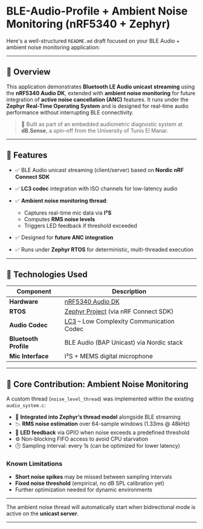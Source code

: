 # BLE-Audio-Profile + Ambient Noise Monitoring (nRF5340 + Zephyr)
Here's a well-structured `README.md` draft focused on your BLE Audio + ambient noise monitoring application:

---

## 📡 Overview

This application demonstrates **Bluetooth LE Audio unicast streaming** using the **nRF5340 Audio DK**, extended with **ambient noise monitoring** for future integration of **active noise cancellation (ANC)** features. It runs under the **Zephyr Real-Time Operating System** and is designed for real-time audio performance without interrupting BLE connectivity.

> 🔧 Built as part of an embedded audiometric diagnostic system at **dB.Sense**, a spin-off from the University of Tunis El Manar.

---

## 🚀 Features

* ✅ BLE Audio unicast streaming (client/server) based on **Nordic nRF Connect SDK**
* ✅ **LC3 codec** integration with ISO channels for low-latency audio
* ✅ **Ambient noise monitoring thread**:

  * Captures real-time mic data via **I²S**
  * Computes **RMS noise levels**
  * Triggers LED feedback if threshold exceeded
* ✅ Designed for **future ANC integration**
* ✅ Runs under **Zephyr RTOS** for deterministic, multi-threaded execution

---

## 🔧 Technologies Used

| Component             | Description                                                                                                                |
| --------------------- | -------------------------------------------------------------------------------------------------------------------------- |
| **Hardware**          | [nRF5340 Audio DK](https://www.nordicsemi.com/Products/Development-hardware/nrf5340-audio-dk)                              |
| **RTOS**              | [Zephyr Project](https://zephyrproject.org/) (via nRF Connect SDK)                                                         |
| **Audio Codec**       | [LC3](https://www.bluetooth.com/learn-about-bluetooth/bluetooth-technology/le-audio/) – Low Complexity Communication Codec |
| **Bluetooth Profile** | BLE Audio (BAP Unicast) via Nordic stack                                                                                   |
| **Mic Interface**     | I²S + MEMS digital microphone                                                                                              |

---

## 🧠 Core Contribution: Ambient Noise Monitoring

A custom thread (`noise_level_thread`) was implemented within the existing `audio_system.c`:

* 🧩 **Integrated into Zephyr’s thread model** alongside BLE streaming
* 📉 **RMS noise estimation** over 64-sample windows (1.33ms @ 48kHz)
* 🔴 **LED feedback** via GPIO when noise exceeds a predefined threshold
* ⚙️ Non-blocking FIFO access to avoid CPU starvation
* 🕒 Sampling interval: every 1s (can be optimized for lower latency)

### Known Limitations

* **Short noise spikes** may be missed between sampling intervals
* **Fixed noise threshold** (empirical, no dB SPL calibration yet)
* Further optimization needed for dynamic environments

---

The ambient noise thread will automatically start when bidirectional mode is active on the **unicast server**.

---



